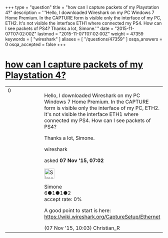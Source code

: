 +++
type = "question"
title = "how can I capture packets of my Playstation 4?"
description = '''Hello, I downloaded Wireshark on my PC Windows 7 Home Premium. In the CAPTURE form is visible only the interface of my PC, ETH2. It&#x27;s not visible the interface ETH1 where connected my PS4. How can I see packets of PS4? Thanks a lot,  Simone.'''
date = "2015-11-07T07:02:00Z"
lastmod = "2015-11-07T07:02:00Z"
weight = 47359
keywords = [ "wireshark" ]
aliases = [ "/questions/47359" ]
osqa_answers = 0
osqa_accepted = false
+++

<div class="headNormal">

# [how can I capture packets of my Playstation 4?](/questions/47359/how-can-i-capture-packets-of-my-playstation-4)

</div>

<div id="main-body">

<div id="askform">

<table id="question-table" style="width:100%;"><colgroup><col style="width: 50%" /><col style="width: 50%" /></colgroup><tbody><tr class="odd"><td style="width: 30px; vertical-align: top"><div class="vote-buttons"><div id="post-47359-score" class="post-score" title="current number of votes">0</div><div id="favorite-count" class="favorite-count"></div></div></td><td><div id="item-right"><div class="question-body"><p>Hello, I downloaded Wireshark on my PC Windows 7 Home Premium. In the CAPTURE form is visible only the interface of my PC, ETH2. It's not visible the interface ETH1 where connected my PS4. How can I see packets of PS4?</p><p>Thanks a lot, Simone.</p></div><div id="question-tags" class="tags-container tags">wireshark</div><div id="question-controls" class="post-controls"></div><div class="post-update-info-container"><div class="post-update-info post-update-info-user"><p>asked <strong>07 Nov '15, 07:02</strong></p><img src="https://secure.gravatar.com/avatar/74d2487e335579decc6e48e046f1e399?s=32&amp;d=identicon&amp;r=g" class="gravatar" width="32" height="32" alt="Simone&#39;s gravatar image" /><p>Simone<br />
<span class="score" title="6 reputation points">6</span><span title="1 badges"><span class="badge1">●</span><span class="badgecount">1</span></span><span title="1 badges"><span class="silver">●</span><span class="badgecount">1</span></span><span title="2 badges"><span class="bronze">●</span><span class="badgecount">2</span></span><br />
<span class="accept_rate" title="Rate of the user&#39;s accepted answers">accept rate:</span> <span title="Simone has no accepted answers">0%</span></p></div></div><div id="comments-container-47359" class="comments-container"><span id="47360"></span><div id="comment-47360" class="comment"><div id="post-47360-score" class="comment-score"></div><div class="comment-text"><p>A good point to start is here: <a href="https://wiki.wireshark.org/CaptureSetup/Ethernet">https://wiki.wireshark.org/CaptureSetup/Ethernet</a></p></div><div id="comment-47360-info" class="comment-info"><span class="comment-age">(07 Nov '15, 10:03)</span> Christian_R</div></div></div><div id="comment-tools-47359" class="comment-tools"></div><div class="clear"></div><div id="comment-47359-form-container" class="comment-form-container"></div><div class="clear"></div></div></td></tr></tbody></table>

</div>

</div>

